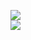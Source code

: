 [![](https://img.shields.io/badge/Made%20With-Github%20Spray-lightgrey.svg?style=for-the-badge&logo=github)](https://github.com/Annihil/github-spray#4406)  
[![](https://i.imgur.com/2DrTn0Z.gif)](https://github.com/Annihil/github-spray)